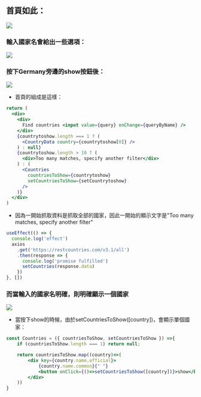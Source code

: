 ## 首頁如此：
![](https://i.imgur.com/CK0VEJO.png)

### 輸入國家名會給出一些選項：
![](https://i.imgur.com/Jw940RO.png)

### 按下Germany旁邊的show按鈕後：
![](https://i.imgur.com/3qjqbo2.png)

* 首頁的組成是這樣：
```jsx
return (
  <div>
    <div>
      Find countries <input value={query} onChange={queryByName} />
    </div>
    {countrytoshow.length === 1 ? (
      <CountryData country={countrytoshow[0]} />
    ) : null}
    {countrytoshow.length > 10 ? (
      <div>Too many matches, specify another filter</div>
    ) : (
      <Countries
        countriesToShow={countrytoshow}
        setCountriesToShow={setCountrytoshow}
      />
    )}
  </div>
)
```
* 因為一開始抓取資料是抓取全部的國家，因此一開始的顯示文字是"Too many matches, specify another filter"
```jsx
useEffect(() => {
  console.log('effect')
  axios
    .get('https://restcountries.com/v3.1/all')
    .then(response => {
      console.log('promise fulfilled')
      setCountries(response.data)
    })
}, [])
```

### 而當輸入的國家名明確，則明確顯示一個國家
![](https://i.imgur.com/6S5FElg.png)

* 當按下show的時候，由於setCountriesToShow([country])，會顯示單個國家：
```jsx
const Countries = ({ countriesToShow, setCountriesToShow }) =>{
    if (countriesToShow.length === 1) return null;

    return countriesToShow.map((country)=>(
        <div key={country.name.official}>
            {country.name.common}{" "}
            <button onClick={()=>setCountriesToShow([country])}>show</button>
        </div>
    ))
}
```